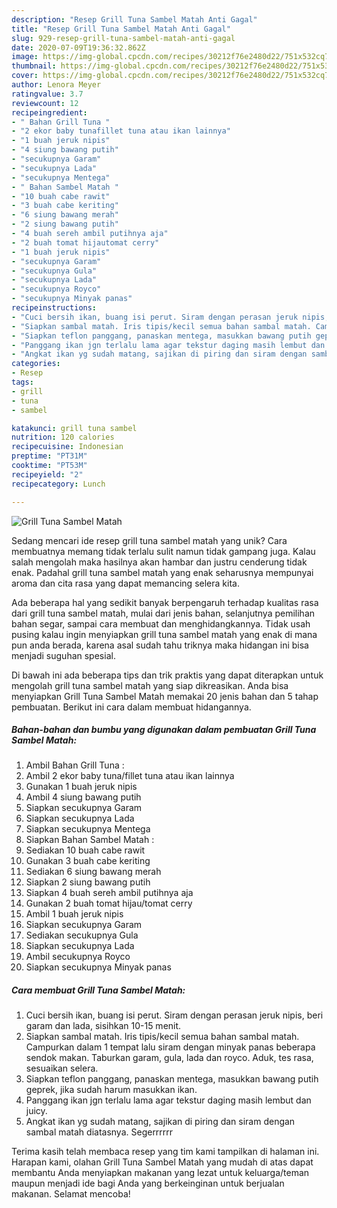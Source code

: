 ```yaml
---
description: "Resep Grill Tuna Sambel Matah Anti Gagal"
title: "Resep Grill Tuna Sambel Matah Anti Gagal"
slug: 929-resep-grill-tuna-sambel-matah-anti-gagal
date: 2020-07-09T19:36:32.862Z
image: https://img-global.cpcdn.com/recipes/30212f76e2480d22/751x532cq70/grill-tuna-sambel-matah-foto-resep-utama.jpg
thumbnail: https://img-global.cpcdn.com/recipes/30212f76e2480d22/751x532cq70/grill-tuna-sambel-matah-foto-resep-utama.jpg
cover: https://img-global.cpcdn.com/recipes/30212f76e2480d22/751x532cq70/grill-tuna-sambel-matah-foto-resep-utama.jpg
author: Lenora Meyer
ratingvalue: 3.7
reviewcount: 12
recipeingredient:
- " Bahan Grill Tuna "
- "2 ekor baby tunafillet tuna atau ikan lainnya"
- "1 buah jeruk nipis"
- "4 siung bawang putih"
- "secukupnya Garam"
- "secukupnya Lada"
- "secukupnya Mentega"
- " Bahan Sambel Matah "
- "10 buah cabe rawit"
- "3 buah cabe keriting"
- "6 siung bawang merah"
- "2 siung bawang putih"
- "4 buah sereh ambil putihnya aja"
- "2 buah tomat hijautomat cerry"
- "1 buah jeruk nipis"
- "secukupnya Garam"
- "secukupnya Gula"
- "secukupnya Lada"
- "secukupnya Royco"
- "secukupnya Minyak panas"
recipeinstructions:
- "Cuci bersih ikan, buang isi perut. Siram dengan perasan jeruk nipis, beri garam dan lada, sisihkan 10-15 menit."
- "Siapkan sambal matah. Iris tipis/kecil semua bahan sambal matah. Campurkan dalam 1 tempat lalu siram dengan minyak panas beberapa sendok makan. Taburkan garam, gula, lada dan royco. Aduk, tes rasa, sesuaikan selera."
- "Siapkan teflon panggang, panaskan mentega, masukkan bawang putih geprek, jika sudah harum masukkan ikan."
- "Panggang ikan jgn terlalu lama agar tekstur daging masih lembut dan juicy."
- "Angkat ikan yg sudah matang, sajikan di piring dan siram dengan sambal matah diatasnya. Segerrrrrr"
categories:
- Resep
tags:
- grill
- tuna
- sambel

katakunci: grill tuna sambel 
nutrition: 120 calories
recipecuisine: Indonesian
preptime: "PT31M"
cooktime: "PT53M"
recipeyield: "2"
recipecategory: Lunch

---
```



![Grill Tuna Sambel Matah](https://img-global.cpcdn.com/recipes/30212f76e2480d22/751x532cq70/grill-tuna-sambel-matah-foto-resep-utama.jpg)

Sedang mencari ide resep grill tuna sambel matah yang unik? Cara membuatnya memang tidak terlalu sulit namun tidak gampang juga. Kalau salah mengolah maka hasilnya akan hambar dan justru cenderung tidak enak. Padahal grill tuna sambel matah yang enak seharusnya mempunyai aroma dan cita rasa yang dapat memancing selera kita.

Ada beberapa hal yang sedikit banyak berpengaruh terhadap kualitas rasa dari grill tuna sambel matah, mulai dari jenis bahan, selanjutnya pemilihan bahan segar, sampai cara membuat dan menghidangkannya. Tidak usah pusing kalau ingin menyiapkan grill tuna sambel matah yang enak di mana pun anda berada, karena asal sudah tahu triknya maka hidangan ini bisa menjadi suguhan spesial.




Di bawah ini ada beberapa tips dan trik praktis yang dapat diterapkan untuk mengolah grill tuna sambel matah yang siap dikreasikan. Anda bisa menyiapkan Grill Tuna Sambel Matah memakai 20 jenis bahan dan 5 tahap pembuatan. Berikut ini cara dalam membuat hidangannya.

<!--inarticleads1-->

##### Bahan-bahan dan bumbu yang digunakan dalam pembuatan Grill Tuna Sambel Matah:

1. Ambil  Bahan Grill Tuna :
1. Ambil 2 ekor baby tuna/fillet tuna atau ikan lainnya
1. Gunakan 1 buah jeruk nipis
1. Ambil 4 siung bawang putih
1. Siapkan secukupnya Garam
1. Siapkan secukupnya Lada
1. Siapkan secukupnya Mentega
1. Siapkan  Bahan Sambel Matah :
1. Sediakan 10 buah cabe rawit
1. Gunakan 3 buah cabe keriting
1. Sediakan 6 siung bawang merah
1. Siapkan 2 siung bawang putih
1. Siapkan 4 buah sereh ambil putihnya aja
1. Gunakan 2 buah tomat hijau/tomat cerry
1. Ambil 1 buah jeruk nipis
1. Siapkan secukupnya Garam
1. Sediakan secukupnya Gula
1. Siapkan secukupnya Lada
1. Ambil secukupnya Royco
1. Siapkan secukupnya Minyak panas




<!--inarticleads2-->

##### Cara membuat Grill Tuna Sambel Matah:

1. Cuci bersih ikan, buang isi perut. Siram dengan perasan jeruk nipis, beri garam dan lada, sisihkan 10-15 menit.
1. Siapkan sambal matah. Iris tipis/kecil semua bahan sambal matah. Campurkan dalam 1 tempat lalu siram dengan minyak panas beberapa sendok makan. Taburkan garam, gula, lada dan royco. Aduk, tes rasa, sesuaikan selera.
1. Siapkan teflon panggang, panaskan mentega, masukkan bawang putih geprek, jika sudah harum masukkan ikan.
1. Panggang ikan jgn terlalu lama agar tekstur daging masih lembut dan juicy.
1. Angkat ikan yg sudah matang, sajikan di piring dan siram dengan sambal matah diatasnya. Segerrrrrr




Terima kasih telah membaca resep yang tim kami tampilkan di halaman ini. Harapan kami, olahan Grill Tuna Sambel Matah yang mudah di atas dapat membantu Anda menyiapkan makanan yang lezat untuk keluarga/teman maupun menjadi ide bagi Anda yang berkeinginan untuk berjualan makanan. Selamat mencoba!
